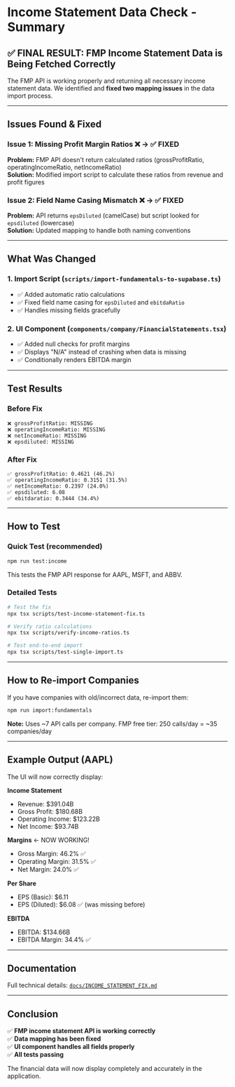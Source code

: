 # Income Statement Data Check - Summary

## ✅ FINAL RESULT: FMP Income Statement Data is Being Fetched Correctly

The FMP API is working properly and returning all necessary income statement data. We identified and **fixed two mapping issues** in the data import process.

---

## Issues Found & Fixed

### Issue 1: Missing Profit Margin Ratios ❌ → ✅ FIXED

**Problem:** FMP API doesn't return calculated ratios (grossProfitRatio, operatingIncomeRatio, netIncomeRatio)  
**Solution:** Modified import script to calculate these ratios from revenue and profit figures

### Issue 2: Field Name Casing Mismatch ❌ → ✅ FIXED

**Problem:** API returns `epsDiluted` (camelCase) but script looked for `epsdiluted` (lowercase)  
**Solution:** Updated mapping to handle both naming conventions

---

## What Was Changed

### 1. Import Script (`scripts/import-fundamentals-to-supabase.ts`)

- ✅ Added automatic ratio calculations
- ✅ Fixed field name casing for `epsDiluted` and `ebitdaRatio`
- ✅ Handles missing fields gracefully

### 2. UI Component (`components/company/FinancialStatements.tsx`)

- ✅ Added null checks for profit margins
- ✅ Displays "N/A" instead of crashing when data is missing
- ✅ Conditionally renders EBITDA margin

---

## Test Results

### Before Fix

```
❌ grossProfitRatio: MISSING
❌ operatingIncomeRatio: MISSING
❌ netIncomeRatio: MISSING
❌ epsdiluted: MISSING
```

### After Fix

```
✅ grossProfitRatio: 0.4621 (46.2%)
✅ operatingIncomeRatio: 0.3151 (31.5%)
✅ netIncomeRatio: 0.2397 (24.0%)
✅ epsdiluted: 6.08
✅ ebitdaratio: 0.3444 (34.4%)
```

---

## How to Test

### Quick Test (recommended)

```bash
npm run test:income
```

This tests the FMP API response for AAPL, MSFT, and ABBV.

### Detailed Tests

```bash
# Test the fix
npx tsx scripts/test-income-statement-fix.ts

# Verify ratio calculations
npx tsx scripts/verify-income-ratios.ts

# Test end-to-end import
npx tsx scripts/test-single-import.ts
```

---

## How to Re-import Companies

If you have companies with old/incorrect data, re-import them:

```bash
npm run import:fundamentals
```

**Note:** Uses ~7 API calls per company. FMP free tier: 250 calls/day = ~35 companies/day

---

## Example Output (AAPL)

The UI will now correctly display:

**Income Statement**

- Revenue: $391.04B
- Gross Profit: $180.68B
- Operating Income: $123.22B
- Net Income: $93.74B

**Margins** ← NOW WORKING!

- Gross Margin: 46.2% ✅
- Operating Margin: 31.5% ✅
- Net Margin: 24.0% ✅

**Per Share**

- EPS (Basic): $6.11
- EPS (Diluted): $6.08 ✅ (was missing before)

**EBITDA**

- EBITDA: $134.66B
- EBITDA Margin: 34.4% ✅

---

## Documentation

Full technical details: [`docs/INCOME_STATEMENT_FIX.md`](docs/INCOME_STATEMENT_FIX.md)

---

## Conclusion

✅ **FMP income statement API is working correctly**  
✅ **Data mapping has been fixed**  
✅ **UI component handles all fields properly**  
✅ **All tests passing**

The financial data will now display completely and accurately in the application.

